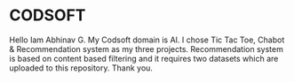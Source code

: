 # CODSOFT
 Hello Iam Abhinav G.
 My Codsoft domain is AI. 
 I chose Tic Tac Toe, Chabot & Recommendation system as my three projects.
 Recommendation system is based on content based filtering and it requires two datasets which are uploaded to this repository.
 Thank you.
